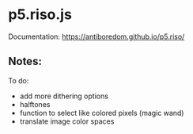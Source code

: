 # p5.riso.js

Documentation: https://antiboredom.github.io/p5.riso/

## Notes:

To do:
- add more dithering options
- halftones
- function to select like colored pixels (magic wand)
- translate image color spaces
